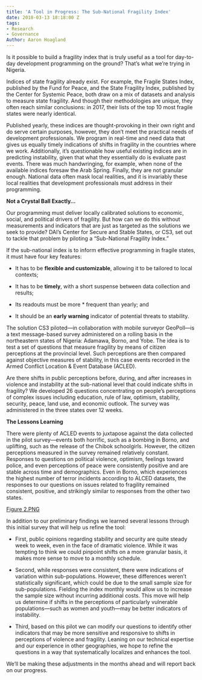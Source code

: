 ```yaml
---
title: 'A Tool in Progress: The Sub-National Fragility Index'
date: 2018-03-13 18:18:00 Z
tags:
- Research
- Governance
Author: Aaron Hoagland
---
```


Is it possible to build a fragility index that is truly useful as a tool for day-to-day development programming on the ground? That’s what we’re trying in Nigeria.

Indices of state fragility already exist. For example, the Fragile States Index, published by the Fund for Peace, and the State Fragility Index, published by the Center for Systemic Peace, both draw on a mix of datasets and analysis to measure state fragility. And though their methodologies are unique, they often reach similar conclusions: in 2017, their lists of the top 10 most fragile states were nearly identical.

Published yearly, these indices are thought-provoking in their own right and do serve certain purposes, however, they don’t meet the practical needs of development professionals. We program in real-time and need data that gives us equally timely indications of shifts in fragility in the countries where we work. Additionally, it’s questionable how useful existing indices are in predicting instability, given that what they essentially do is evaluate past events. There was much handwringing, for example, when none of the available indices foresaw the Arab Spring. Finally, they are not granular enough. National data often mask local realities, and it is invariably these local realities that development professionals must address in their programming.

**Not a Crystal Ball Exactly…**

Our programming must deliver locally calibrated solutions to economic, social, and political drivers of fragility. But how can we do this without measurements and indicators that are just as targeted as the solutions we seek to provide? DAI’s Center for Secure and Stable States, or CS3, set out to tackle that problem by piloting a “Sub-National Fragility Index.”

If the sub-national index is to inform effective programming in fragile states, it must have four key features:

* It has to be **flexible and customizable**, allowing it to be tailored to local contexts;

* It has to be **timely**, with a short suspense between data collection and results;

* Its readouts must be more \* frequent than yearly; and

* It should be an **early warning** indicator of potential threats to stability.

The solution CS3 piloted—in collaboration with mobile surveyor GeoPoll—is a text message-based survey administered on a rolling basis in the northeastern states of Nigeria: Adamawa, Borno, and Yobe. The idea is to test a set of questions that measure fragility by means of citizen perceptions at the provincial level. Such perceptions are then compared against objective measures of stability‚ in this case events recorded in the Armed Conflict Location & Event Database (ACLED).

Are there shifts in public perceptions before, during, and after increases in violence and instability at the sub-national level that could indicate shifts in fragility? We developed 26 questions concentrating on people’s perceptions of complex issues including education, rule of law, optimism, stability, security, peace, land use, and economic outlook. The survey was administered in the three states over 12 weeks.

<div class="infogram-embed" data-id="_/y1v14SkXcG6S78A9PJDF" data-type="interactive" data-title="Nigeria ACLED"></div><script>!function(e,t,n,s){var i="InfogramEmbeds",o=e.getElementsByTagName(t)\[0\],d=/^http:/.test(e.location)?"http:":"https:";if(/^/{2}/.test(s)&&(s=d\+s),window\[i\]&&window\[i\].initialized)window\[i\].process&&window\[i\].process();else if(!e.getElementById(n)){var a=e.createElement(t);a.async=1,a.id=n,a.src=s,o.parentNode.insertBefore(a,o)}}(document,"script","infogram-async","https://e.infogram.com/js/dist/embed-loader-min.js");</script>

**The Lessons Learning**

There were plenty of ACLED events to juxtapose against the data collected in the pilot survey—events both horrific, such as a bombing in Borno, and uplifting, such as the release of the Chibok schoolgirls. However, the citizen perceptions measured in the survey remained relatively constant. Responses to questions on political violence, optimism, feelings toward police, and even perceptions of peace were consistently positive and are stable across time and demographics. Even in Borno, which experiences the highest number of terror incidents according to ALCED datasets, the responses to our questions on issues related to fragility remained consistent, positive, and strikingly similar to responses from the other two states.

[Figure 2.PNG](/uploads/Figure%202.PNG)

In addition to our preliminary findings we learned several lessons through this initial survey that will help us refine the tool:

* First, public opinions regarding stability and security are quite steady week to week, even in the face of dramatic violence. While it was tempting to think we could pinpoint shifts on a more granular basis, it makes more sense to move to a monthly schedule.

* Second, while responses were consistent, there were indications of variation within sub-populations. However, these differences weren’t statistically significant, which could be due to the small sample size for sub-populations. Fielding the index monthly would allow us to increase the sample size without incurring additional costs. This move will help us determine if shifts in the perceptions of particularly vulnerable populations—such as women and youth—may be better indicators of instability.

* Third, based on this pilot we can modify our questions to identify other indicators that may be more sensitive and responsive to shifts in perceptions of violence and fragility. Leaning on our technical expertise and our experience in other geographies, we hope to refine the questions in a way that systematically localizes and enhances the tool.

We’ll be making these adjustments in the months ahead and will report back on our progress.